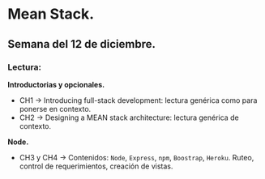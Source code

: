 # Mean Stack.

## Semana del 12 de diciembre.

### Lectura:

**Introductorias y opcionales.**

* CH1 -> Introducing full-stack development: lectura genérica como para ponerse en contexto.
* CH2 -> Designing a MEAN stack architecture: lectura genérica de contexto.

**Node.**

* CH3 y CH4 -> Contenidos: `Node`, `Express`, `npm`, `Boostrap`, `Heroku`. Ruteo, control de requerimientos, creación de vistas.
